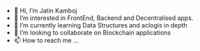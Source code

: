 - 👋 Hi, I’m Jatin Kamboj
- 👀 I’m interested in FrontEnd, Backend and Decentralised apps.
- 🌱 I’m currently learning Data Structures and aclogis in depth
- 💞️ I’m looking to collaborate on Blockchain applications
- 📫 How to reach me ...

<!---
jatin-maropost/jatin-maropost is a ✨ special ✨ repository because its `README.md` (this file) appears on your GitHub profile.
You can click the Preview link to take a look at your changes.
--->
